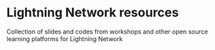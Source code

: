 # Lightning Network resources

Collection of slides and codes from workshops and other open source learning platforms for Lightning Network


 
 
